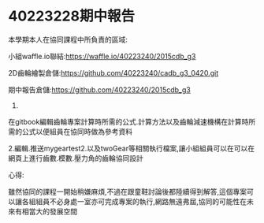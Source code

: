 # 40223228期中報告
本學期本人在協同課程中所負責的區域:

小組waffle.io聯結:https://waffle.io/40223240/2015cdb_g3

2D齒輪繪製倉儲:https://github.com/40223240/cadb_g3_0420.git

期中報告倉儲:https://github.com/40223240/2015cdb_g3


1.
在gitbook編輯齒輪專案計算時所需的公式.計算方法以及齒輪減速機構在計算時所需的公式以便組員在協同時做為參考資料

2.編輯.推送mygeartest2.以及twoGear等相關執行檔案,讓小組組員可以在可以在網頁上進行齒數.模數.壓力角的齒輪協同設計

心得:

雖然協同的課程一開始稍嫌麻煩,不過在跟童鞋討論後都陸續得到解答,這個專案可以讓各組組員不必身處一室亦可完成專案的執行,網路無遠弗屆,協同的可能性在未來有相當大的發展空間